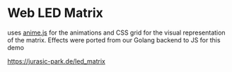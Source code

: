 # Web LED Matrix

uses [anime.js](https://animejs.com/) for the animations and CSS grid for the visual representation of the matrix. Effects were ported from our Golang backend to JS for this demo

https://jurasic-park.de/led_matrix
